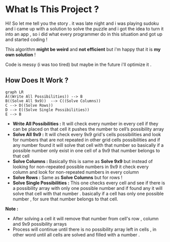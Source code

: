 # What Is This Project ?

Hi! So let me tell you the story . it was late night and i was playing sudoku and i came up with a solution to solve the puzzle and i got the idea to turn it into an app , so i did what every programmer do in this situation and got up and started coding !

This algorithm **might be weird** and  **not efficient** but i'm happy that it is **my own solution** !

Code is messy (i was too tired) but maybe in the future i'll optimize it .



## How Does It Work ?

```mermaid
graph LR
A((Write All Possibilities)) --> B
B((Solve All 9x9))  --> C((Solve Columns))
C --> D((Solve Rows))
D --> E((Solve Single Possibilities))
E --> B
```
* **Write All Possibilities :** It will check every number in every cell if they can be placed on that cell it pushes the number to cell’s possibility array 
* **Solve All 9x9 :** It will check every 9x9 grid's cells possibilities and look for numbers that are not repeated in other grid cells possibilities and if any number found it will solve that cell with that number 
so basically if a possible number only exist in one cell of a 9x9 that number belongs to that cell
* **Solve Columns :** Basically this is same as **Solve 9x9** but instead of looking for non-repeated possible numbers in 9x9 it check every column and look for non-repeated numbers in every column
* **Solve Rows :** Same as **Solve Columns** but for rows !
* **Solve Single Possibilities :** This one checks every cell and see if there is a possibility array with only one possible number and if found any it will solve that cell with that number .
basically if a cell has only one possible number , for sure that number belongs to that cell.

**Note :**
 - After solving a cell it will remove that number from cell's row , column and 9x9 possibility arrays 
 - Process will continue until there is no possibility array left in cells , in other word until all cells are solved and filled with a number . 
